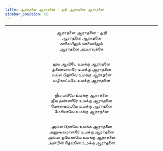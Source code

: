 ```yaml
---
title: ஆராதனை ஆராதனை - துதி ஆராதனை ஆராதனை
sidebar_position: 66
---
```


---
<center>
ஆராதனை ஆராதனை - துதி<br/>
ஆராதனை ஆராதனை<br/>
காலையிலும் மாலையிலும்<br/>
ஆராதனை அப்பாவுக்கே<br/><br/>

தூய ஆவியே உமக்கு ஆராதனை<br/>
துணையாளரே உமக்கு ஆராதனை<br/>
வல்ல பிதாவே உமக்கு ஆராதனை<br/>
வழிகாட்டியே உமக்கு ஆராதனை<br/><br/>

ஜீவ பலியே உமக்கு ஆராதனை<br/>
ஜீவ தண்ணீரே உமக்கு ஆராதனை<br/>
மேகஸ்தம்பமே உமக்கு ஆராதனை<br/>
மேசியாவே உமக்கு ஆராதனை<br/><br/>

அப்பா பிதாவே உமக்க ஆராதனை<br/>
அனுகூலமானரே உமக்கு ஆராதனை<br/>
அல்பா ஓமேகாவே உமக்கு ஆராதனை<br/>
அன்பின் தேவனே உமக்கு ஆராதனை
</center>